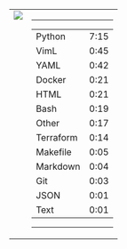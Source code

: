 
<table><tr>
<td valign="top">
  <img src="https://wakatime.com/share/@Aperture/0cd21d5d-ac4f-458d-9c71-d06f479c1297.png" />
</td>

<td valign="top">
  <hr>
  <table>
    <tr><td>Python</td><td>7:15</td></tr><tr><td>VimL</td><td>0:45</td></tr><tr><td>YAML</td><td>0:42</td></tr><tr><td>Docker</td><td>0:21</td></tr><tr><td>HTML</td><td>0:21</td></tr><tr><td>Bash</td><td>0:19</td></tr><tr><td>Other</td><td>0:17</td></tr><tr><td>Terraform</td><td>0:14</td></tr><tr><td>Makefile</td><td>0:05</td></tr><tr><td>Markdown</td><td>0:04</td></tr><tr><td>Git</td><td>0:03</td></tr><tr><td>JSON</td><td>0:01</td></tr><tr><td>Text</td><td>0:01</td></tr>
  </table>
  <hr>
</td>
</tr></table>

